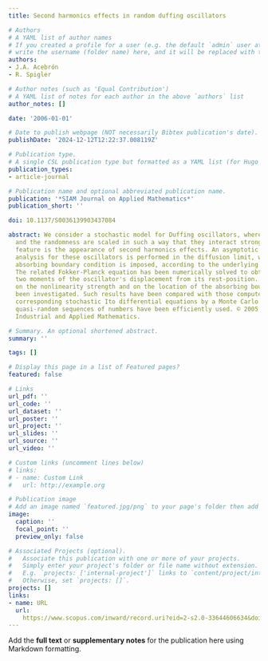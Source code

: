 ```yaml
---
title: Second harmonics effects in random duffing oscillators

# Authors
# A YAML list of author names
# If you created a profile for a user (e.g. the default `admin` user at `content/authors/admin/`), 
# write the username (folder name) here, and it will be replaced with their full name and linked to their profile.
authors:
- J.A. Acebrón
- R. Spigler

# Author notes (such as 'Equal Contribution')
# A YAML list of notes for each author in the above `authors` list
author_notes: []

date: '2006-01-01'

# Date to publish webpage (NOT necessarily Bibtex publication's date).
publishDate: '2024-12-12T12:22:37.008119Z'

# Publication type.
# A single CSL publication type but formatted as a YAML list (for Hugo requirements).
publication_types:
- article-journal

# Publication name and optional abbreviated publication name.
publication: '*SIAM Journal on Applied Mathematics*'
publication_short: ''

doi: 10.1137/S0036139903437084

abstract: We consider a stochastic model for Duffing oscillators, where the nonlinearity
  and the randomness are scaled in such a way that they interact strongly. A typical
  feature is the appearance of second harmonics effects. An asymptotic statistical
  analysis for these oscillators is performed in the diffusion limit, when a suitable
  absorbing boundary condition is imposed, according to the underlying physical problem.
  The related Fokker-Planck equation has been numerically solved to obtain the first
  two moments of the oscillator's displacement from its rest-position. Dependence
  on the nonlinearity strength and on the location of the absorbing boundary has also
  been investigated. Such results have been compared with those computed solving the
  corresponding stochastic Ito differential equations by a Monte Carlo method, where
  quasi-random sequences of numbers have been efficiently used. © 2005 Society for
  Industrial and Applied Mathematics.

# Summary. An optional shortened abstract.
summary: ''

tags: []

# Display this page in a list of Featured pages?
featured: false

# Links
url_pdf: ''
url_code: ''
url_dataset: ''
url_poster: ''
url_project: ''
url_slides: ''
url_source: ''
url_video: ''

# Custom links (uncomment lines below)
# links:
# - name: Custom Link
#   url: http://example.org

# Publication image
# Add an image named `featured.jpg/png` to your page's folder then add a caption below.
image:
  caption: ''
  focal_point: ''
  preview_only: false

# Associated Projects (optional).
#   Associate this publication with one or more of your projects.
#   Simply enter your project's folder or file name without extension.
#   E.g. `projects: ['internal-project']` links to `content/project/internal-project/index.md`.
#   Otherwise, set `projects: []`.
projects: []
links:
- name: URL
  url: 
    https://www.scopus.com/inward/record.uri?eid=2-s2.0-33644606634&doi=10.1137%2fS0036139903437084&partnerID=40&md5=e0b8beda2a6f59771db9f991acdf5a47
---
```


Add the **full text** or **supplementary notes** for the publication here using Markdown formatting.
